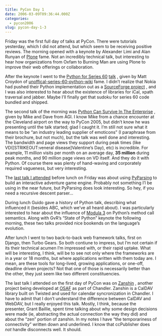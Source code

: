 ```yaml
---
title: PyCon Day 1
date: 2006-03-09T09:36:44.000Z
categories:
  - pycon2006
slug: pycon-day-1-3
---
```

Friday was the first full day of talks at PyCon. There were tutorials yesterday, which I did not attend, but which seem to be receiving positive reviews. The morning opened with a keynote by Alexander Limi and Alan Runyan of [Plone][1]  fame. Not an incredibly technical talk, but interesting to hear how organizations from Oxfam to Burning Man are using Plone to improve their web offerings or collaboration.

After the keynote I went to the [Python for Series 60][2]  [talk][3] , given by Matt Croydon of [unoffical-series-60-python-wiki][4]  fame. I didn’t realize that Nokia had pushed their Python implementation out as a [SourceForge project][5] , and I was also interested to hear about the existence of libraries for iCal, xpath traversal and jabber. Maybe I’ll finally get that sudoku for series 60 code bundled and shipped.

The second talk of the morning was [Python Can Survive In The Enterprise][6] , given by Mike and Dave from <span class="caps">AGI</span>. I know Mike from a chance encounter at the Cleveland airport on the way to PyCon 2005, but didn’t know he was presenting until the talk started; glad I caught it. I’m still not sure what it means to be “an industry leading supplier of emoticons” (I paraphrase from their brochure, but not much), but the talk was well done and interesting. The bandwidth and page views they support during peak times (like <span class="caps">VD</span>([<span class="caps">STRIKEOUT</span>:veneral disease]Valentine’s Day), etc) is incredible. For example, 11 _million_ visits per month on an average day, **35 million** during peak months, and 90 million page views on <span class="caps">VD</span> itself. And they do it with Python. Of course there was plenty of hand-waving and corporately required vagueness, but very interesting.

The [last talk I attended][7]  before lunch on Friday was about using [PyParsing][8]  to build an interactive adventure game engine. Probably not something I’l be using in the near future, but PyParsing does look interesting. So hey, if you need a recursive descent parser…

During lunch Guido gave a history of Python talk, describing what influenced it (besides <span class="caps">ABC</span>, which we’ve all heard about). I was particularly interested to hear about the influence of [Modula 3][9]  on Python’s method call semantics. Along with GvR’s “State of Python” keynote the following morning, these two talks provided nice bookends on the language’s evolution.

After lunch I went to two back-to-back web framework talks, first on Django, then Turbo Gears. So both contiune to impress, but I’m not certain if its their technical acumen I’m impressed with, or their rapid uptake. What will be interesting, I think, will be to see not only where the frameworks are in a year or 18 months, but where applications written with them today are. I mean, are these tools for long-lived, growing applications, or one-off, deadline driven projects? Not that one of those is necessarily better than the other, they just seem like two different constituencies.

The last talk I attended on the first day of PyCon was on [Zanshin][10] , another project being developed at [<span class="caps">OSAF</span>][11]  as part of Chandler. Zanshin is a CalDAV library built on Twisted and used for calendar syncronization in Chandler. I have to admit that I don’t understand the difference between CalDAV and WebDAV, but I really enjoyed this talk. Mostly, I think, because the presenter, Grant Baillie, spent time talking about why some design decisions were made (ie, abstracting the actual connection the way they did) and about the “zen” portion of zanshin. In my notes I have “the temporariness of connectivity” written down and underlined. I know that ccPublisher does _not_ handle disconnects well. It should.



 [1]: http://plone.org
 [2]: http://us.pycon.org/zope/talks/2006/fri/track1/69/talkDetails2
 [3]: http://postneo.com/talks/pycon2006
 [4]: http://postneo.com/postwiki/moin.cgi/PythonForSeries60
 [5]: http://sf.net/projects/pys60
 [6]: http://us.pycon.org/zope/talks/talkLocate?year=2006&id=36
 [7]: http://us.pycon.org/zope/talks/talkLocate?year=2006&id=04
 [8]: http://pyparsing.sf.net
 [9]: http://en.wikipedia.org/wiki/Modula-3
 [10]: http://us.pycon.org/zope/talks/2006/fri/track4/54/talkDetails2
 [11]: http://osafoundation.org
